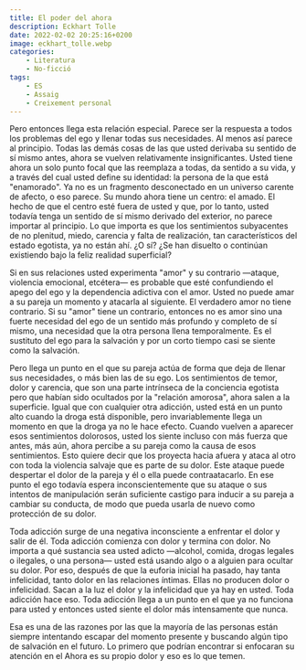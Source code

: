 ```yaml
---
title: El poder del ahora
description: Eckhart Tolle
date: 2022-02-02 20:25:16+0200
image: eckhart_tolle.webp
categories:
    - Literatura
    - No-ficció
tags:
    - ES
    - Assaig
    - Creixement personal
---
```


Pero entonces llega esta relación especial. Parece ser la respuesta a todos los problemas del ego y llenar todas sus necesidades. Al menos así parece al principio. Todas las demás cosas de las que usted derivaba su sentido de sí mismo antes, ahora se vuelven relativamente insignificantes. Usted tiene ahora un solo punto focal que las reemplaza a todas, da sentido a su vida, y a través del cual usted define su identidad: la persona de la que está "enamorado". Ya no es un fragmento desconectado en un universo carente de afecto, o eso parece. Su mundo ahora tiene un centro: el amado. El hecho de que el centro esté fuera de usted y que, por lo tanto, usted todavía tenga un sentido de sí mismo derivado del exterior, no parece importar al principio. Lo que importa es que los sentimientos subyacentes de no plenitud, miedo, carencia y falta de realización, tan característicos del estado egotista, ya no están ahí. ¿O sí? ¿Se han disuelto o continúan existiendo bajo la feliz realidad superficial?

Si en sus relaciones usted experimenta "amor" y su contrario —ataque, violencia emocional, etcétera— es probable que esté confundiendo el apego del ego y la dependencia adictiva con el amor. Usted no puede amar a su pareja un momento y atacarla al siguiente. El verdadero amor no tiene contrario. Si su "amor" tiene un contrario, entonces no es amor sino una fuerte necesidad del ego de un sentido más profundo y completo de sí mismo, una necesidad que la otra persona llena temporalmente. Es el sustituto del ego para la salvación y por un corto tiempo casi se siente como la salvación.

Pero llega un punto en el que su pareja actúa de forma que deja de llenar sus necesidades, o más bien las de su ego. Los sentimientos de temor, dolor y carencia, que son una parte intrínseca de la conciencia egotista pero que habían sido ocultados por la "relación amorosa", ahora salen a la superficie. Igual que con cualquier otra adicción, usted está en un punto alto cuando la droga está disponible, pero invariablemente llega un momento en que la droga ya no le hace efecto. Cuando vuelven a aparecer esos sentimientos dolorosos, usted los siente incluso con más fuerza que antes, más aún, ahora percibe a su pareja como la causa de esos sentimientos. Esto quiere decir que los proyecta hacia afuera y ataca al otro con toda la violencia salvaje que es parte de su dolor. Este ataque puede despertar el dolor de la pareja y él o ella puede contraatacarlo. En ese punto el ego todavía espera inconscientemente que su ataque o sus intentos de manipulación serán suficiente castigo para inducir a su pareja a cambiar su conducta, de modo que pueda usarla de nuevo como protección de su dolor.

Toda adicción surge de una negativa inconsciente a enfrentar el dolor y salir de él. Toda adicción comienza con dolor y termina con dolor. No importa a qué sustancia sea usted adicto —alcohol, comida, drogas legales o ilegales, o una persona— usted está usando algo o a alguien para ocultar su dolor. Por eso, después de que la euforia inicial ha pasado, hay tanta infelicidad, tanto dolor en las relaciones íntimas. Ellas no producen dolor o infelicidad. Sacan a la luz el dolor y la infelicidad que ya hay en usted. Toda adicción hace eso. Toda adicción llega a un punto en el que ya no funciona para usted y entonces usted siente el dolor más intensamente que nunca.

Esa es una de las razones por las que la mayoría de las personas están siempre intentando escapar del momento presente y buscando algún tipo de salvación en el futuro. Lo primero que podrían encontrar si enfocaran su atención en el Ahora es su propio dolor y eso es lo que temen.
